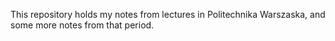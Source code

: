 This repository holds my notes from lectures in Politechnika Warszaska, and some more notes from that period.